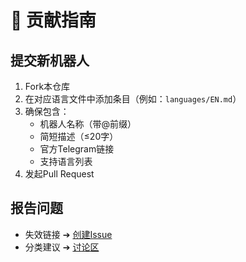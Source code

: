 
# 🤝 贡献指南

## 提交新机器人
1. Fork本仓库
2. 在对应语言文件中添加条目（例如：`languages/EN.md`）
3. 确保包含：
   - 机器人名称（带@前缀）
   - 简短描述（≤20字）
   - 官方Telegram链接
   - 支持语言列表
4. 发起Pull Request

## 报告问题
- 失效链接 ➔ [创建Issue](https://github.com/yourusername/awesome-telegram-bots-universe/issues/new?template=dead-link.md)
- 分类建议 ➔ [讨论区](https://github.com/yourusername/awesome-telegram-bots-universe/discussions)

